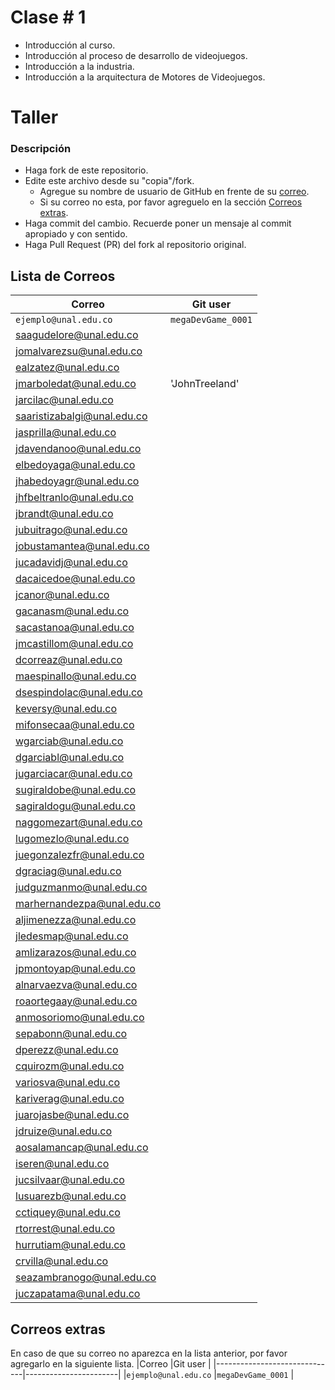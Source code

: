 # Clase # 1

- Introducción al curso.
- Introducción al proceso de desarrollo de videojuegos.
- Introducción a la industria.
- Introducción a la arquitectura de Motores de Videojuegos.

# Taller

### Descripción
- Haga fork de este repositorio.
- Edite este archivo desde su "copia"/fork.
  - Agregue su nombre de usuario de GitHub en frente de su [correo](#lista-de-correos).
  - Si su correo no esta, por favor agreguelo en la sección [Correos extras](#correos-extras).
- Haga commit del cambio. Recuerde poner un mensaje al commit apropiado y con sentido.
- Haga Pull Request (PR) del fork al repositorio original.


## Lista de Correos
|Correo                        |Git user               |
|------------------------------|-----------------------|
|`ejemplo@unal.edu.co`         |`megaDevGame_0001`     |
|saagudelore@unal.edu.co       |                       |
|jomalvarezsu@unal.edu.co      |                       |
|ealzatez@unal.edu.co          |                       |
|jmarboledat@unal.edu.co       |'JohnTreeland'         |
|jarcilac@unal.edu.co          |                       |
|saaristizabalgi@unal.edu.co   |                       |
|jasprilla@unal.edu.co         |                       |
|jdavendanoo@unal.edu.co       |                       |
|elbedoyaga@unal.edu.co        |                       |
|jhabedoyagr@unal.edu.co       |                       |
|jhfbeltranlo@unal.edu.co      |                       |
|jbrandt@unal.edu.co           |                       |
|jubuitrago@unal.edu.co        |                       |
|jobustamantea@unal.edu.co     |                       |
|jucadavidj@unal.edu.co        |                       |
|dacaicedoe@unal.edu.co        |                       |
|jcanor@unal.edu.co            |                       |
|gacanasm@unal.edu.co          |                       |
|sacastanoa@unal.edu.co        |                       |
|jmcastillom@unal.edu.co       |                       |
|dcorreaz@unal.edu.co          |                       |
|maespinallo@unal.edu.co       |                       |
|dsespindolac@unal.edu.co      |                       |
|keversy@unal.edu.co           |                       |
|mifonsecaa@unal.edu.co        |                       |
|wgarciab@unal.edu.co          |                       |
|dgarciabl@unal.edu.co         |                       |
|jugarciacar@unal.edu.co       |                       |
|sugiraldobe@unal.edu.co       |                       |
|sagiraldogu@unal.edu.co       |                       |
|naggomezart@unal.edu.co       |                       |
|lugomezlo@unal.edu.co         |                       |
|juegonzalezfr@unal.edu.co     |                       |
|dgraciag@unal.edu.co          |                       |
|judguzmanmo@unal.edu.co       |                       |
|marhernandezpa@unal.edu.co    |                       |
|aljimenezza@unal.edu.co       |                       |
|jledesmap@unal.edu.co         |                       |
|amlizarazos@unal.edu.co       |                       |
|jpmontoyap@unal.edu.co        |                       |
|alnarvaezva@unal.edu.co       |                       |
|roaortegaay@unal.edu.co       |                       |
|anmosoriomo@unal.edu.co       |                       |
|sepabonn@unal.edu.co          |                       |
|dperezz@unal.edu.co           |                       |
|cquirozm@unal.edu.co          |                       |
|variosva@unal.edu.co          |                       |
|kariverag@unal.edu.co         |                       |
|juarojasbe@unal.edu.co        |                       |
|jdruize@unal.edu.co           |                       |
|aosalamancap@unal.edu.co      |                       |
|iseren@unal.edu.co            |                       |
|jucsilvaar@unal.edu.co        |                       |
|lusuarezb@unal.edu.co         |                       |
|cctiquey@unal.edu.co          |                       |
|rtorrest@unal.edu.co          |                       |
|hurrutiam@unal.edu.co         |                       |
|crvilla@unal.edu.co           |                       |
|seazambranogo@unal.edu.co     |                       |
|juczapatama@unal.edu.co       |                       |


## Correos extras
En caso de que su correo no aparezca en la lista anterior, por favor agregarlo en la siguiente lista.
|Correo                        |Git user               |
|------------------------------|-----------------------|
|`ejemplo@unal.edu.co`         |`megaDevGame_0001`     |
